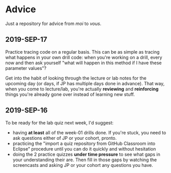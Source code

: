 # Advice

Just a repository for advice from _moi_ to _vous_.

## 2019-SEP-17

Practice tracing code on a regular basis. This can be as simple as tracing what happens in your own drill code: when you're working on a drill, every now and then ask yourself "what will happen in this method if I have these parameter values"?

Get into the habit of looking through the lecture or lab notes for the upcoming day (or days, if JP has multiple days done in advance). That way, when you come to lecture/lab, you're actually **reviewing** and **reinforcing** things you're already gone over instead of learning new stuff.

## 2019-SEP-16

To be ready for the lab quiz next week, I'd suggest:

- having **at least** all of the week-01 drills done. If you're stuck, you need to ask questions either of JP or your cohort, pronto.
- practicing the "import a quiz repository from GitHub Classroom into Eclipse" procedure until you can do it quickly and without hesitation
- doing the 2 practice quizzes **under time pressure** to see what gaps in your understanding their are. Then fill in those gaps by watching the screencasts and asking JP or your cohort any questions you have.
